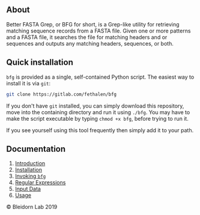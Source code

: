 ## About

Better FASTA Grep, or BFG for short, is a Grep-like utility for retrieving
matching sequence records from a FASTA file. Given one or more patterns and a
FASTA file, it searches the file for matching headers and or sequences and
outputs any matching headers, sequences, or both.

## Quick installation

`bfg` is provided as a single, self-contained Python script. The easiest way to
install it is via `git`:

```bash
git clone https://gitlab.com/fethalen/bfg
```

If you don't have `git` installed, you can simply download this repository,
move into the containing directory and run it using `./bfg`. You may have to
make the script executable by typing `chmod +x bfg`, before trying to run it.

If you see yourself using this tool frequently then simply add it to your path.

## Documentation

1. [Introduction](https://gitlab.com/fethalen/bfg/wikis/home#introduction)
2. [Installation](https://gitlab.com/fethalen/bfg/wikis/home#installation)
3. [Invoking `bfg`](https://gitlab.com/fethalen/bfg/wikis/home#invocation)
4. [Regular Expressions](https://gitlab.com/fethalen/bfg/wikis/home#regex)
5. [Input Data](https://gitlab.com/fethalen/bfg/wikis/home#input)
6. [Usage](https://gitlab.com/fethalen/bfg/wikis/home#usage)

© Bleidorn Lab 2019

